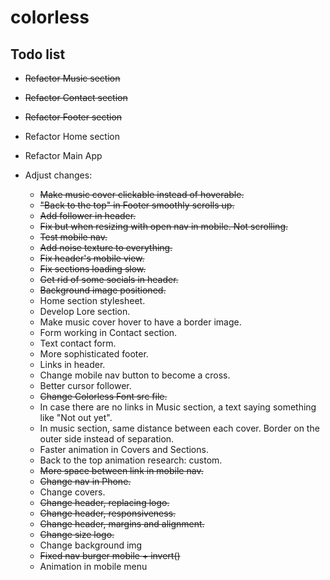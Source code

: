 # colorless

## Todo list

- ~~Refactor Music section~~
- ~~Refactor Contact section~~
- ~~Refactor Footer section~~
- Refactor Home section
- Refactor Main App


- Adjust changes:
  - ~~Make music cover clickable instead of hoverable.~~
  - ~~"Back to the top" in Footer smoothly scrolls up.~~
  - ~~Add follower in header.~~
  - ~~Fix but when resizing with open nav in mobile. Not scrolling.~~
  - ~~Test mobile nav.~~
  - ~~Add noise texture to everything.~~
  - ~~Fix header's mobile view.~~
  - ~~Fix sections loading slow.~~
  - ~~Get rid of some socials in header.~~
  - ~~Background image positioned.~~
  - Home section stylesheet.
  - Develop Lore section.
  - Make music cover hover to have a border image.
  - Form working in Contact section.
  - Text contact form.
  - More sophisticated footer.
  - Links in header.
  - Change mobile nav button to become a cross.
  - Better cursor follower.
  - ~~Change Colorless Font src file.~~
  - In case there are no links in Music section, a text saying something like "Not out yet".
  - In music section, same distance between each cover. Border on the outer side instead of separation.
  - Faster animation in Covers and Sections.
  - Back to the top animation research: custom.
  - ~~More space between link in mobile nav.~~
  - ~~Change nav in Phone.~~
  - Change covers.
  - ~~Change header, replacing logo.~~
  - ~~Change header, responsiveness.~~
  - ~~Change header, margins and alignment.~~
  - ~~Change size logo.~~
  - Change background img
  - ~~Fixed nav burger mobile + invert()~~
  - Animation in mobile menu